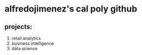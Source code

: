 # alfredojimenez's cal poly github
## projects:

1. retail analytics
2. business intelligence
3. data science
